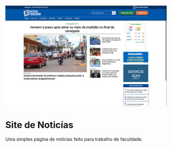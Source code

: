 ![](screenshoot.png)
<h1>Site de Noticías</h1>

Uma simples página de noticías feito para trabalho de faculdade.
